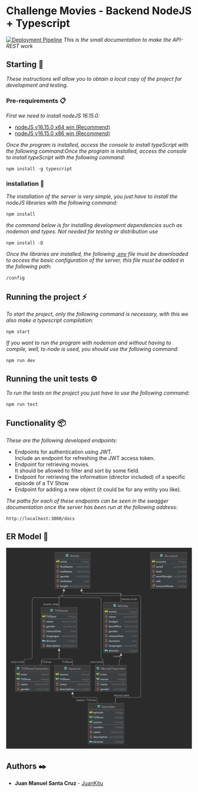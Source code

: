 # Challenge Movies - Backend NodeJS + Typescript
[![Deployment Pipeline](https://github.com/JuanKitu/challenge-movies/actions/workflows/pipeline.yml/badge.svg)](https://github.com/JuanKitu/challenge-movies/actions/workflows/pipeline.yml)
_This is the small documentation to make the API-REST work_

## Starting 🚀

_These instructions will allow you to obtain a local copy of the project for development and testing._

### Pre-requirements 📋

_First we need to install nodeJS 16.15.0:_

* [nodeJS v16.15.0 x64 win (Recommend)](https://nodejs.org/download/release/v16.15.0/node-v16.15.0-x64.msi)
* [nodeJS v16.15.0 x86 win (Recommend)](https://nodejs.org/download/release/v16.15.0/node-v16.15.0-x86.msi)

_Once the program is installed, access the console to install typeScript with the following command:Once the program is installed, access the console to install typeScript with the following command:_

```
npm install -g typescript
```

### installation 🔧

_The installation of the server is very simple, you just have to install the nodeJS libraries with the following command:_

```
npm install
```

_the command below is for installing development dependencies such as nodemon and types. Not needed for testing or
distribution use_

```
npm install -D
```

_Once the libraries are installed, the
following [.env](https://drive.google.com/file/d/1UEsaQKt3v3WBWw9Xx7pJHQmI7i80T2gx/view?usp=share_link) file must be
downloaded to access the basic configuration of the server, this file must be added in the following path:_

```
/config
```

## Running the project ⚡

_To start the project, only the following command is necessary, with this we also make a typescript compilation:_

```
npm start
```

_If you want to run the program with nodemon and without having to compile, well, ts-node is used, you should use the
following command:_

```
npm run dev
```

## Running the unit tests ⚙️

_To run the tests on the project you just have to use the following command:_

```
npm run test
```

## Functionality 📦

_These are the following developed endpoints:_

* Endpoints for authentication using JWT.<br/>
  Include an endpoint for refreshing the JWT access token.
* Endpoint for retrieving movies.<br/>
  It should be allowed to filter and sort by some field.
* Endpoint for retrieving the information (director included) of a specific episode of a TV Show
* Endpoint for adding a new object (it could be for any entity you like).

_The paths for each of these endpoints can be seen in the swagger documentation once the server has been run at the
following address:_

```
http://localhost:3000/docs
```

## ER Model 💾

![alt text](./database.png)

## Authors ✒️

* **Juan Manuel Santa Cruz** - [JuanKitu](https://gitlab.com/JuanKitu)
